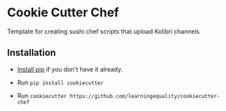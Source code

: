 # Cookie Cutter Chef
Template for creating sushi chef scripts that upload Kolibri channels


## Installation

* [Install pip](https://pypi.python.org/pypi/pip) if you don't have it already.

* Run `pip install cookiecutter`

* Run `cookiecutter https://github.com/learningequality/cookiecutter-chef`
